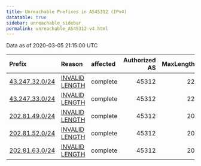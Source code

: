 ```yaml
---
title: Unreachable Prefixes in AS45312 (IPv4)
datatable: true
sidebar: unreachable_sidebar
permalink: unreachable_AS45312-v4.html
---
```


Data as of 2020-03-05 21:15:00 UTC


<div class="datatable-begin"></div>

| Prefix                                                 | Reason                                                                                                   | affected   |   Authorized AS |   MaxLength | Anchor                                       |   unreachable /24s |
|:-------------------------------------------------------|:---------------------------------------------------------------------------------------------------------|:-----------|----------------:|------------:|:---------------------------------------------|-------------------:|
| [43.247.32.0/24](https://stat.ripe.net/43.247.32.0/24) | [INVALID LENGTH](https://rpki-validator.ripe.net/announcement-preview?asn=AS45312&prefix=43.247.32.0/24) | complete   |           45312 |          22 | [APNIC](unreachable_APNIC_RPKI_Root-v4.html) |                  1 |
| [43.247.33.0/24](https://stat.ripe.net/43.247.33.0/24) | [INVALID LENGTH](https://rpki-validator.ripe.net/announcement-preview?asn=AS45312&prefix=43.247.33.0/24) | complete   |           45312 |          22 | [APNIC](unreachable_APNIC_RPKI_Root-v4.html) |                  1 |
| [202.81.49.0/24](https://stat.ripe.net/202.81.49.0/24) | [INVALID LENGTH](https://rpki-validator.ripe.net/announcement-preview?asn=AS45312&prefix=202.81.49.0/24) | complete   |           45312 |          20 | [APNIC](unreachable_APNIC_RPKI_Root-v4.html) |                  1 |
| [202.81.52.0/24](https://stat.ripe.net/202.81.52.0/24) | [INVALID LENGTH](https://rpki-validator.ripe.net/announcement-preview?asn=AS45312&prefix=202.81.52.0/24) | complete   |           45312 |          20 | [APNIC](unreachable_APNIC_RPKI_Root-v4.html) |                  1 |
| [202.81.63.0/24](https://stat.ripe.net/202.81.63.0/24) | [INVALID LENGTH](https://rpki-validator.ripe.net/announcement-preview?asn=AS45312&prefix=202.81.63.0/24) | complete   |           45312 |          20 | [APNIC](unreachable_APNIC_RPKI_Root-v4.html) |                  1 |

<div class="datatable-end"></div>